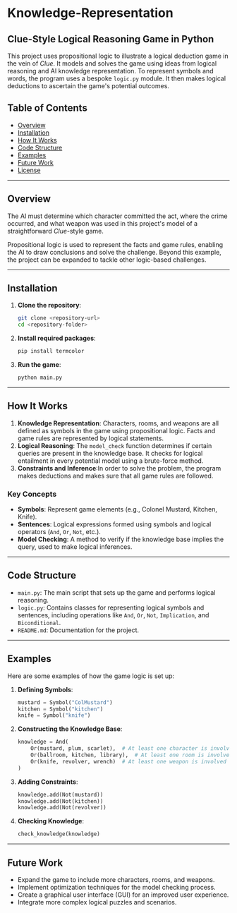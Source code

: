 # Knowledge-Representation

## Clue-Style Logical Reasoning Game in Python

This project uses propositional logic to illustrate a logical deduction game in the vein of *Clue*. It models and solves the game using ideas from logical reasoning and AI knowledge representation. To represent symbols and words, the program uses a bespoke `logic.py` module. It then makes logical deductions to ascertain the game's potential outcomes.

## Table of Contents
- [Overview](#overview)
- [Installation](#installation)
- [How It Works](#how-it-works)
- [Code Structure](#code-structure)
- [Examples](#examples)
- [Future Work](#future-work)
- [License](#license)

---

## Overview
The AI must determine which character committed the act, where the crime occurred, and what weapon was used in this project's model of a straightforward *Clue*-style game.


Propositional logic is used to represent the facts and game rules, enabling the AI to draw conclusions and solve the challenge. Beyond this example, the project can be expanded to tackle other logic-based challenges.


---

## Installation
1. **Clone the repository**:
   ```bash
   git clone <repository-url>
   cd <repository-folder>
   ```

2. **Install required packages**:
   ```bash
   pip install termcolor
   ```

3. **Run the game**:
   ```bash
   python main.py
   ```

---

## How It Works
1. **Knowledge Representation**: Characters, rooms, and weapons are all defined as symbols in the game using propositional logic. Facts and game rules are represented by logical statements.
2. **Logical Reasoning**: The `model_check` function determines if certain queries are present in the knowledge base. It checks for logical entailment in every potential model using a brute-force method.
3. **Constraints and Inference**:In order to solve the problem, the program makes deductions and makes sure that all game rules are followed.

### Key Concepts
- **Symbols**: Represent game elements (e.g., Colonel Mustard, Kitchen, Knife).
- **Sentences**: Logical expressions formed using symbols and logical operators (`And`, `Or`, `Not`, etc.).
- **Model Checking**: A method to verify if the knowledge base implies the query, used to make logical inferences.

---

## Code Structure
- `main.py`: The main script that sets up the game and performs logical reasoning.
- `logic.py`: Contains classes for representing logical symbols and sentences, including operations like `And`, `Or`, `Not`, `Implication`, and `Biconditional`.
- `README.md`: Documentation for the project.

---

## Examples
Here are some examples of how the game logic is set up:
1. **Defining Symbols**:
   ```python
   mustard = Symbol("ColMustard")
   kitchen = Symbol("kitchen")
   knife = Symbol("knife")
   ```

2. **Constructing the Knowledge Base**:
   ```python
   knowledge = And(
       Or(mustard, plum, scarlet),  # At least one character is involved
       Or(ballroom, kitchen, library),  # At least one room is involved
       Or(knife, revolver, wrench)  # At least one weapon is involved
   )
   ```

3. **Adding Constraints**:
   ```python
   knowledge.add(Not(mustard))
   knowledge.add(Not(kitchen))
   knowledge.add(Not(revolver))
   ```

4. **Checking Knowledge**:
   ```python
   check_knowledge(knowledge)
   ```

---

## Future Work
- Expand the game to include more characters, rooms, and weapons.
- Implement optimization techniques for the model checking process.
- Create a graphical user interface (GUI) for an improved user experience.
- Integrate more complex logical puzzles and scenarios.
